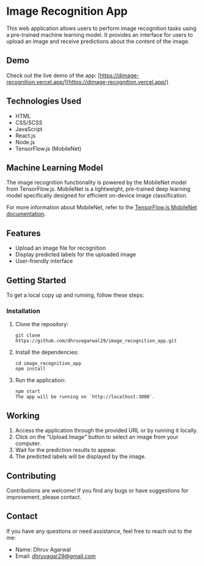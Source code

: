 # Image Recognition App

This web application allows users to perform image recognition tasks using a pre-trained machine learning model. It provides an interface for users to upload an image and receive predictions about the content of the image.

## Demo

Check out the live demo of the app: [https://dimage-recognition.vercel.app/](https://dimage-recognition.vercel.app/)

## Technologies Used

- HTML
- CSS/SCSS
- JavaScript
- React.js
- Node.js
- TensorFlow.js (MobileNet)

## Machine Learning Model

The image recognition functionality is powered by the MobileNet model from TensorFlow.js.
MobileNet is a lightweight, pre-trained deep learning model specifically designed for efficient on-device image classification.

For more information about MobileNet, refer to the [TensorFlow.js MobileNet documentation](https://github.com/tensorflow/tfjs-models/tree/master/mobilenet).

## Features

- Upload an image file for recognition
- Display predicted labels for the uploaded image
- User-friendly interface

## Getting Started

To get a local copy up and running, follow these steps:

### Installation

1. Clone the repository:

   ```shell
   git clone https://github.com/dhruvagarwal29/image_recognition_app.git
   ```

2. Install the dependencies:
   ```shell
   cd image_recognition_app
   npm install
   ```
3. Run the application:
   ```shell
   npm start
   The app will be running on `http://localhost:3000`.
   ```

## Working

1. Access the application through the provided URL or by running it locally.
2. Click on the "Upload Image" button to select an image from your computer.
3. Wait for the prediction results to appear.
4. The predicted labels will be displayed by the image.

## Contributing

Contributions are welcome! If you find any bugs or have suggestions for improvement, please contact.

## Contact

If you have any questions or need assistance, feel free to reach out to the me:

- Name: Dhruv Agarwal
- Email: dhruvagar29@gmail.com
